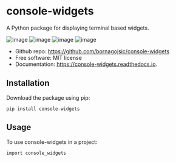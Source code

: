 # console-widgets

A Python package for displaying terminal based widgets.

![image](https://img.shields.io/github/languages/top/bornagojsic/console-widgets) ![image](https://img.shields.io/pypi/v/console-widgets) ![image](https://img.shields.io/pypi/dd/console-widgets) ![image](https://img.shields.io/pypi/l/console-widgets)

-   Github repo: <https://github.com/bornagojsic/console-widgets>
-   Free software: MIT license
-   Documentation: <https://console-widgets.readthedocs.io>.


Installation
------------

Download the package using pip:

    pip install console-widgets


Usage
-----

To use console-widgets in a project:

    import console_widgets
